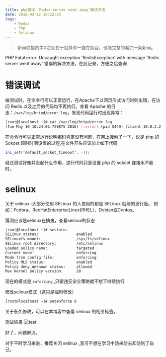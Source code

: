 ```yaml
---
title: php错误 'Redis server went away'解决方法
date: 2016-03-12 10:22:33
tags:
    - Redis
    - Php
    - Selinux
---
```


> 新闻联播的牛X之处在于就算你一直在换台，也能完整的看完一条新闻。

PHP Fatal error: Uncaught exception 'RedisException' with message 'Redis server went away' 错误的解决方法，在此记录，方便之后查询

<!-- more -->

# 错误调试

做测试时，在命令行可以正常运行，在Apache下以网页形式访问时则出错，在访问 Redis 以及之后的代码均不再执行。查看 Apache 的日志：`/var/log/httpd/error_log`，发现代码运行时出现异常：
``` bash
[root@localhost ~]# cat /var/log/httpd/error_log
[Tue May 10 10:24:06.720875 2016] [:error] [pid 5449] [client 10.0.2.2:62045] PHP Fatal error:  Uncaught exception 'RedisException' with message 'Redis server went away' in /var/www/html/redis_test.php:4\nStack trace:\n#0 /var/www/html/redis_test.php(4): Redis->set('domain', 'www.dear521.com')\n#1 {main}\n  thrown in /var/www/html/redis_test.php on line 4
```

在命令行可以正常运行说明编码肯定没有问题，在网上搜索了一下，说是 php 的 Sokcet 超时时间设置的过短,在文件开头应该加上如下代码
``` php
ini_set(‘default_socket_timeout’, -1);
```
经过测试好像并没起什么作用，这行代码只是设置 php 的 sokcet 连接永不超时。

# selinux

关于 selinux :大部分使用 SELinux 的人使用的都是 SELinux 就绪的发行版。
例如：Fedora、RedHatEnterpriseLinux(RHEL）、Debian或Centos。

猜测应该是selinux在搞鬼，查看selinux的状态
``` bash
[root@localhost ~]# sestatus
SELinux status:                 enabled
SELinuxfs mount:                /sys/fs/selinux
SELinux root directory:         /etc/selinux
Loaded policy name:             targeted
Current mode:                   enforcing
Mode from config file:          enforcing
Policy MLS status:              enabled
Policy deny_unknown status:     allowed
Max kernel policy version:      28
```

现在的模式是 `enforcing` ,只要违反安全策略就不想下继续执行

修改selinux模式（这只是临时修改）
``` bash
[root@localhost ~]# setenforce 0
```
关于永久修改，可以在本博客中查看 selinux 的相关标签。

测试结果
![test](/img/201603/redis_php/test.jpg)

好了，问题解决。

对于平时学习来说，推荐关闭 selinux ,我可不想在学习中防来防去却防到了自己。





